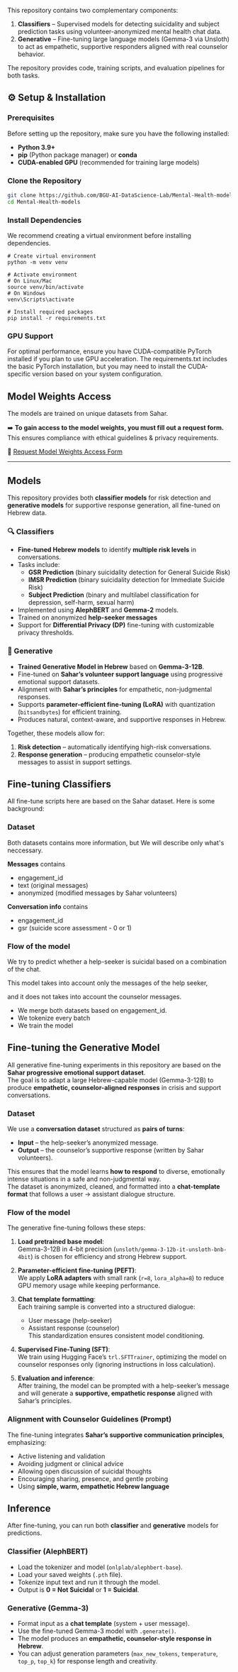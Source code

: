 This repository contains two complementary components:  

1. **Classifiers** – Supervised models for detecting suicidality and subject prediction tasks using volunteer-anonymized mental health chat data.  
2. **Generative** – Fine-tuning large language models (Gemma-3 via Unsloth) to act as empathetic, supportive responders aligned with real counselor behavior.  

The repository provides code, training scripts, and evaluation pipelines for both tasks.



## ⚙️ Setup & Installation

### Prerequisites
Before setting up the repository, make sure you have the following installed:
- **Python 3.9+**
- **pip** (Python package manager) or **conda**
- **CUDA-enabled GPU** (recommended for training large models)

### Clone the Repository
```bash
git clone https://github.com/BGU-AI-DataScience-Lab/Mental-Health-models.git
cd Mental-Health-models
```

### Install Dependencies

We recommend creating a virtual environment before installing dependencies.

```
# Create virtual environment
python -m venv venv

# Activate environment
# On Linux/Mac
source venv/bin/activate
# On Windows
venv\Scripts\activate

# Install required packages
pip install -r requirements.txt
```

### GPU Support
For optimal performance, ensure you have CUDA-compatible PyTorch installed if you plan to use GPU acceleration. The requirements.txt includes the basic PyTorch installation, but you may need to install the CUDA-specific version based on your system configuration.

## Model Weights Access
The models are trained on unique datasets from Sahar.

➡️ **To gain access to the model weights, you must fill out a request form.**  
This ensures compliance with ethical guidelines & privacy requirements.

🔗 [Request Model Weights Access Form]([https://docs.google.com/forms/d/1hrB1xVcdq_fzA-afq-SyWAIaqYUjLENDt7U4PGAs8lQ/edit](https://forms.gle/g5wDnNgGmQ82dKqj6))

---

##  Models

This repository provides both **classifier models** for risk detection and **generative models** for supportive response generation, all fine-tuned on Hebrew data.

### 🔍 Classifiers
- **Fine-tuned Hebrew models** to identify **multiple risk levels** in conversations.  
- Tasks include:
  - **GSR Prediction** (binary suicidality detection for General Suicide Risk)  
  - **IMSR Prediction** (binary suicidality detection for Immediate Suicide Risk)  
  - **Subject Prediction** (binary and multilabel classification for depression, self-harm, sexual harm)  
- Implemented using **AlephBERT** and **Gemma-2** models.  
- Trained on anonymized **help-seeker messages** 
- Support for **Differential Privacy (DP)** fine-tuning with customizable privacy thresholds.  

### 🧠 Generative
- **Trained Generative Model in Hebrew** based on **Gemma-3-12B**.  
- Fine-tuned on **Sahar’s volunteer support language** using progressive emotional support datasets.  
- Alignment with **Sahar’s principles** for empathetic, non-judgmental responses.  
- Supports **parameter-efficient fine-tuning (LoRA)** with quantization (`bitsandbytes`) for efficient training.  
- Produces natural, context-aware, and supportive responses in Hebrew.  

Together, these models allow for:
1. **Risk detection** – automatically identifying high-risk conversations.  
2. **Response generation** – producing empathetic counselor-style messages to assist in support settings.  



## Fine-tuning Classifiers

All fine-tune scripts here are based on the Sahar dataset. 
Here is some background:


### Dataset
Both datasets contains more information, but We will describe only what's neccessary.

**Messages** contains 
* engagement_id 
* text (original messages) 
* anonymized (modified messages by Sahar volunteers)

**Conversation info** contains
* engagement_id
* gsr (suicide score assessment - 0 or 1)

### Flow of the model
We try to predict whether a help-seeker is suicidal based on a combination of the chat.

This model takes into account only the messages of the help seeker,

and it does not takes into account the counselor messages.

* We merge both datasets based on engagement_id.
* We tokenize every batch
* We train the model


## Fine-tuning the Generative Model

All generative fine-tuning experiments in this repository are based on the **Sahar progressive emotional support dataset**.  
The goal is to adapt a large Hebrew-capable model (Gemma-3-12B) to produce **empathetic, counselor-aligned responses** in crisis and support conversations.  

### Dataset
We use a **conversation dataset** structured as **pairs of turns**:
- **Input** – the help-seeker’s anonymized message.  
- **Output** – the counselor’s supportive response (written by Sahar volunteers).  

This ensures that the model learns **how to respond** to diverse, emotionally intense situations in a safe and non-judgmental way.  
The dataset is anonymized, cleaned, and formatted into a **chat-template format** that follows a user → assistant dialogue structure.

### Flow of the model
The generative fine-tuning follows these steps:

1. **Load pretrained base model**:  
   Gemma-3-12B in 4-bit precision (`unsloth/gemma-3-12b-it-unsloth-bnb-4bit`) is chosen for efficiency and strong Hebrew support.

2. **Parameter-efficient fine-tuning (PEFT)**:  
   We apply **LoRA adapters** with small rank (`r=8`, `lora_alpha=8`) to reduce GPU memory usage while keeping performance.

3. **Chat template formatting**:  
   Each training sample is converted into a structured dialogue:  
   - User message (help-seeker)  
   - Assistant response (counselor)  
   This standardization ensures consistent model conditioning.

4. **Supervised Fine-Tuning (SFT)**:  
   We train using Hugging Face’s `trl.SFTTrainer`, optimizing the model on counselor responses only (ignoring instructions in loss calculation).

5. **Evaluation and inference**:  
   After training, the model can be prompted with a help-seeker’s message and will generate a **supportive, empathetic response** aligned with Sahar’s principles.

### Alignment with Counselor Guidelines (Prompt)
The fine-tuning integrates **Sahar’s supportive communication principles**, emphasizing:
- Active listening and validation  
- Avoiding judgment or clinical advice  
- Allowing open discussion of suicidal thoughts  
- Encouraging sharing, presence, and gentle probing  
- Using **simple, warm, empathetic Hebrew language**  

##  Inference

After fine-tuning, you can run both **classifier** and **generative** models for predictions.

### Classifier (AlephBERT)
- Load the tokenizer and model (`onlplab/alephbert-base`).  
- Load your saved weights (`.pth` file).  
- Tokenize input text and run it through the model.  
- Output is **0 = Not Suicidal** or **1 = Suicidal**.  

### Generative (Gemma-3)
- Format input as a **chat template** (system + user message).  
- Use the fine-tuned Gemma-3 model with `.generate()`.  
- The model produces an **empathetic, counselor-style response in Hebrew**.  
- You can adjust generation parameters (`max_new_tokens`, `temperature`, `top_p`, `top_k`) for response length and creativity.  



